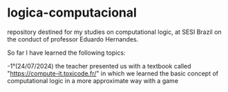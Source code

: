 # logica-computacional
repository destined for my studies on computational logic, at SESI Brazil on the conduct of professor Eduardo Hernandes.

So far I have learned the following topics:
  
  -1°(24/07/2024) the teacher presented us with a textbook called "https://compute-it.toxicode.fr/" in which we learned the basic concept of computational logic in a more approximate way with a game
